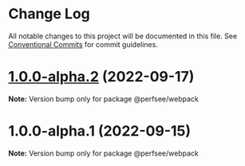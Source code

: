 # Change Log

All notable changes to this project will be documented in this file.
See [Conventional Commits](https://conventionalcommits.org) for commit guidelines.

# [1.0.0-alpha.2](https://github.com/perfsee/perfsee/compare/v1.0.0-alpha.1...v1.0.0-alpha.2) (2022-09-17)

**Note:** Version bump only for package @perfsee/webpack

# 1.0.0-alpha.1 (2022-09-15)

**Note:** Version bump only for package @perfsee/webpack
